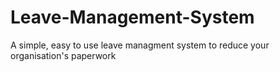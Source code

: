 # Leave-Management-System
A simple, easy to use leave managment system to reduce your organisation's paperwork
